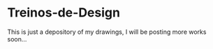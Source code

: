 # Treinos-de-Design
This is just a depository of my drawings, I will be posting more works soon...

  
